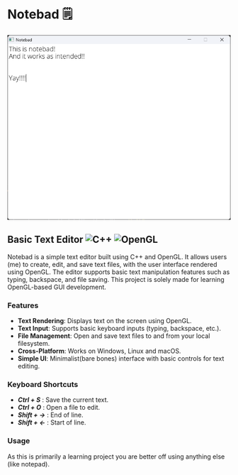 # Notebad :spiral_notepad:

![Notebad](/images/notebad.png?raw=true "Notebad")

## Basic Text Editor ![C++](https://img.shields.io/badge/c++-%2300599C.svg?style=for-the-badge&logo=c%2B%2B&logoColor=white) ![OpenGL](https://img.shields.io/badge/OpenGL-%23FFFFFF.svg?style=for-the-badge&logo=opengl)

Notebad is a simple text editor built using C++ and OpenGL. It allows users (me) to create, edit, and save text files, with the user interface rendered using OpenGL. The editor supports basic text manipulation features such as typing, backspace, and file saving. This project is solely made for learning OpenGL-based GUI development.

### Features

- **Text Rendering**: Displays text on the screen using OpenGL.
- **Text Input**: Supports basic keyboard inputs (typing, backspace, etc.).
- **File Management**: Open and save text files to and from your local filesystem.
- **Cross-Platform**: Works on Windows, Linux and macOS.
- **Simple UI**: Minimalist(bare bones) interface with basic controls for text editing.

### Keyboard Shortcuts

- ***Ctrl + S*** : Save the current text.
- ***Ctrl + O*** : Open a file to edit.
- ***Shift + &rarr;*** : End of line.
- ***Shift + &larr;*** : Start of line.

### Usage

As this is primarily a learning project you are better off using anything else (like notepad).